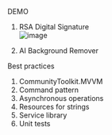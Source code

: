 DEMO
1. RSA Digital Signature<br>
![image](https://github.com/user-attachments/assets/13c32031-76ca-45db-8a21-fcd603283907)<br>

2. AI Background Remover

Best practices
1. CommunityToolkit.MVVM
2. Command pattern
3. Asynchronous operations
4. Resources for strings
5. Service library
6. Unit tests
